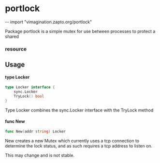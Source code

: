 # portlock
--
    import "vimagination.zapto.org/portlock"

Package portlock is a simple mutex for use between processes to protect a shared
### resource

## Usage

#### type Locker

```go
type Locker interface {
	sync.Locker
	TryLock() bool
}
```

Type Locker combines the sync.Locker interface with the TryLock method

#### func  New

```go
func New(addr string) Locker
```
New creates a new Mutex which currently uses a tcp connection to determine the
lock status, and as such requires a tcp address to listen on.

This may change and is not stable.
